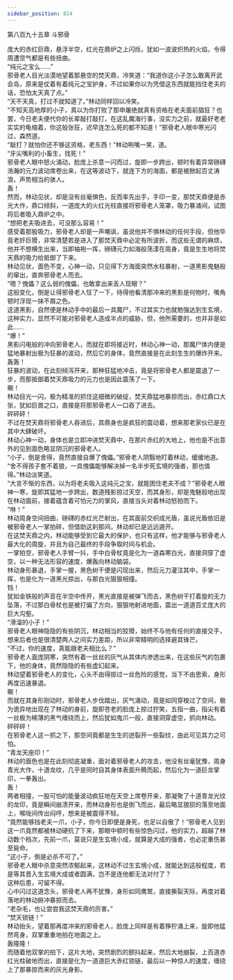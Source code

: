 ```yaml
---
sidebar_position: 824
---
```

 第八百九十五章 斗邪骨


庞大的赤红巨鼎，悬浮半空，红光在鼎炉之上闪烁，犹如一波波炽热的火焰，令得周遭空气都是有些扭曲。  
“纯元之宝么……”  
邪骨老人目光淡漠地望着那悬空的焚天鼎，冷笑道：“我道你这小子怎么敢离开武会岛，原来是仗着有着纯元之宝护身，不过如果你以为凭借这东西就能挡住老夫的话，恐怕太天真了点。”  
“天不天真，打过不就知道了。”林动同样回以冷笑。  
“不知天高地厚的小子，真以为你打败了那申屠绝就真有资格在老夫面前猖狂？也罢，今日老夫便代你的长辈敲打敲打，在这乱魔海行事，没实力之前，就最好老老实实的龟缩着，你这般张狂，迟早连怎么死的都不知道！”邪骨老人眼中寒光闪过，森然道。  
“敲打？就怕你还不够这资格，老东西！”林动咧嘴一笑，道。  
“牙尖嘴利的小畜生，找死！”  
邪骨老人眼中怒火涌动，脸庞上杀意一闪而过，旋即一步跨出，顿时有着异常磅礴浩瀚的元力波动席卷出来，在这等波动下，就连下方的海面，都是被掀起百丈涛浪，声势相当的骇人。  
轰！  
然而，林动见状，却是没有丝毫惧色，反而率先出手，手印一变，那焚天鼎便是赤光大作，鼎口倾斜，一道庞大的火红光柱直接将邪骨老人笼罩，吸力暴涌间，试图将后者吸入鼎炉之中。  
“想把老夫吸进去，可没那么容易！”  
感受着那股吸力，邪骨老人却是一声嘲讽，虽说他并不惧林动的任何手段，但他毕竟老奸巨猾，非常清楚若是进入了那焚天鼎中必定有所波折，而这些无谓的麻烦，他并不想横生出来，当即袖袍一挥，磅礴元力如海般荡漾在周身，竟是生生地将焚天鼎的吸力给抵御了下来。  
林动见状，面色不变，心神一动，只见得下方海面突然水柱暴射，一道黑影鬼魅般的窜出，直奔邪骨老人而去。  
“嗯？傀儡？这么弱的傀儡，也敢拿出来丢人现眼？”  
这般变化，倒是让得邪骨老人怔了一下，待得他看清那冲来的黑影是何物时，嘴角顿时浮现一抹不屑之色。  
这道黑影，自然便是林动手中的最后一具魔尸，不过其实力也就勉强达到生玄境，这种实力，显然不可能对邪骨老人造成半点的威胁，但，他所需要的，也并非是如此……  
“爆！”  
黑影闪电般的冲向邪骨老人，而就在即将接近时，林动心神一动，那魔尸体内便是猛地暴射出极为狂暴的波动，然后它的身体，竟然直接是在此刻生生的爆炸开来。  
轰轰！  
狂暴的波动，在此刻倾泻开来，那种狂猛地冲击，竟是将邪骨老人都是震退了一步，而那抵御着焚天鼎吸力的元力也是因此震荡了一下。  
唰！  
林动目光一闪，极为精准的抓住这细微的破绽，焚天鼎猛地暴掠而出，赤红鼎口大张，犹如巨兽之口，直接是将那邪骨老人一口吞了进去。  
砰砰砰！  
不过在焚天鼎将邪骨老人吞进后，其鼎身也是疯狂的震动着，想来那老家伙已是在其中大肆破坏。  
林动心神一动，身体也是立即冲进焚天鼎中，在那片赤红的大地上，他也是不出意外的见到面色略显阴沉的邪骨老人。  
“小子，倒是舍得，竟然直接自爆了傀儡。”邪骨老人阴翳地盯着林动，缓缓地道。  
“舍不得孩子套不着狼，一具傀儡能够解决掉一名半步死玄境的强者，那也值得。”林动淡笑道。  
“大言不惭的东西，以为将老夫吸入这纯元之宝，就能困住老夫不成？”邪骨老人眼神一寒，旋即其猛地一步跨出，数道残影掠过天空，而其身形，却是鬼魅般地出现在林动面前，接着蕴含着可怕元力的掌风，直接当头对着林动怒拍而下。  
“咻！”  
林动周身空间扭曲，磅礴的赤红光芒射出，在其面前交织成光盾，虽说光盾依旧是被邪骨老人一掌拍碎，但借助这刹那间，林动却已是远远遁开。  
在这焚天鼎之内，林动能够受到它最大的保护，也只有这样，他才能够与邪骨老人最大化的周旋，并且为自己最终的手段争取时间与机会。  
一掌拍空，邪骨老人手臂一抖，手中白骨杖竟是化为一道森寒白光，直接洞穿了虚空，以一种无法形容的速度，爆轰向林动脑袋。  
林动身形暴退，手掌一握，黑色树干便是闪现出来，然后元力灌注其中，手掌一挥，也是化为一道黑光掠出，与那白光狠狠相撞。  
铛！  
犹如金铁般的声音在半空中传开，黑光直接是被弹飞而去，黑色树干打着旋的无力坠落，不过那白骨杖也是被打偏了方向，狠狠地射进地面，震出一道道百丈庞大的巨大沟壑。  
“滑溜的小子！”  
邪骨老人眼神隐隐的有些阴沉，林动相当的狡猾，始终不与他有任何的直接交手，想来后者也是很清楚两人之间实力差距，所以非常精明的选择避其锋芒。  
“不过，你的速度，真能跟老夫相比么？”  
邪骨老人面庞阴寒，突然有着一丝丝的灰气从其体内渗透出来，在这些灰气的包裹下，他的身体，竟然隐隐的有些虚幻起来。  
林动望着邪骨老人的变化，心头不由得掠过一丝危险的感觉，当下不由思索，身形再度迅速暴退。  
唰！  
而就在其身形刚动时，邪骨老人步伐踏出，灰气涌动，竟是如同穿梭过了空间，极为诡异地出现在了林动的身前，旋即苍老的脸庞上掠过狞笑，五指一曲，指尖有着一丝极为稀薄的黑气缠绕而上，然后犹如鬼爪一般，直接洞穿虚空，抓向林动。  
砰砰砰！  
在邪骨老人这一抓之下，那空间竟都是生生的迸裂开一些裂纹，由此可见其力之可怕。  
“青龙天座印！”  
林动的面色也是在此刻彻底凝重，面对着邪骨老人的攻击，他没有丝毫犹豫，周身青光大作，十道龙纹，几乎是同时自其身体表面升腾而起，然后化为一道巨龙掌印，一拳轰出。  
轰！  
两者相撞，一股可怕的能量波动疯狂地在天空上席卷开来，那凝聚了十道青龙光纹的龙印，竟是瞬间崩溃开来，而林动身形也是倒飞而出，最后略显狼狈的落至地面上，喉咙间传出闷哼，想来是被震得不轻。  
“竟然能够挡老夫一爪，小子，你今日即便是身死，也足以自傲了！”邪骨老人见到这一爪竟然都被林动硬抗了下来，那眼中顿时有些惊色闪过，他的实力，超越了林动数个档次，先前一爪，莫说只是生玄境小成，就算是大成的强者，也必定重伤甚至毙命。  
“这小子，倒是必杀不可了。”  
邪骨老人眼中杀意突然浓郁起来，这林动不过生玄境小成，就能达到这般程度，若是等其晋入生玄境大成或者圆满，岂不是连他都无法对付了？  
这种后患，可留不得。  
心中闪过这道念头，邪骨老人再不犹豫，身形如同鹰鹫，直接撕裂天际，再度对着落地的林动俯冲暴掠而去。  
“老杂毛，也让尝尝我这焚天鼎的厉害。”  
“焚天锁链！”  
林动抬头，望着那再度冲来的邪骨老人，脸庞上同样是有着狰狞涌上来，旋即他猛然弯身，双掌重重地拍在地面之上。  
轰隆隆！  
而随着他双掌的拍下，这片大地，突然剧烈的颤抖起来，然后大地崩裂，上百道赤红光柱破地而出，直接是化为一道道巨大赤红锁链，最后以一种惊人的速度，缠绕上了那暴掠而来的灰光身影。  
  
  
